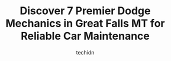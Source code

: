 ---
layout: ampstory
image: https://images.unsplash.com/photo-1617498115500-a71a00d2f6c3?ixlib=rb-4.0.3&ixid=MnwxMjA3fDB8MHxwaG90by1wYWdlfHx8fGVufDB8fHx8&auto=format&fit=crop&w=640&h=853&q=80
author: techidn
featured: false
description: When it comes to finding reliable automotive experts in Great Falls MT, USA, look no further than the 7 best Dodge Mechanic in the area. With their exceptional skills and dedication to provi
title: Discover 7 Premier Dodge Mechanics in Great Falls MT for Reliable Car Maintenance
cover:
   title: Discover 7 Premier Dodge Mechanics in Great Falls MT for Reliable Car Maintenance
   subtitle: Rickpate
   background: https://images.unsplash.com/photo-1617498115500-a71a00d2f6c3?ixlib=rb-4.0.3&ixid=MnwxMjA3fDB8MHxwaG90by1wYWdlfHx8fGVufDB8fHx8&auto=format&fit=crop&w=640&h=853&q=80

pages: 
 - layout: thirds
   top: <h1>#1 Mr. Tune Up</h1>
   bottom: "<p>Was able to get me Scheduled within a week of me calling. I dropped my car off the previous night and by 10 am the next day had a quote listed out of everything that my c</p>"
   background: https://www.knot35.com/toplist/wp-content/uploads/2023/06/best-dodge-mechanic-1-in-great-falls-mt-1685841049.jpeg
   backgroundblur: true
 - layout: thirds
   top: <h1>#2 Carls Autocare & Towing</h1>
   bottom: "<p>2300 10th Ave S, Great Falls, MT 59405, United States</p>"
   background: https://www.knot35.com/toplist/wp-content/uploads/2023/06/best-dodge-mechanic-2-in-great-falls-mt-1685841050.jpeg
   cta:
      link: https://www.knot35.com/toplist/discover-7-premier-dodge-mechanics-in-great-falls-mt-for-reliable-car-maintenance/
      text: Discover 7 Premier Dodge Mechanics in Great Falls MT for Reliable Car Maintenance
 - layout: thirds
   top: <h1>#3 15th Street Service Center</h1>
   bottom: "<p>1501 10th Ave S, Great Falls, MT 59405, United States</p>"
   background: https://www.knot35.com/toplist/wp-content/uploads/2023/06/best-dodge-mechanic-3-in-great-falls-mt-1685841050.jpeg
   cta:
      link: https://www.knot35.com/toplist/discover-7-premier-dodge-mechanics-in-great-falls-mt-for-reliable-car-maintenance/
      text: Discover 7 Premier Dodge Mechanics in Great Falls MT for Reliable Car Maintenance
 - layout: thirds
   top: <h1>#4 Fritzs Auto Repair</h1>
   bottom: "<p>523 2nd Ave S, Great Falls, MT 59405, United States</p>"
   background: https://images.unsplash.com/photo-1599422314077-f4dfdaa4cd09?ixlib=rb-4.0.3&ixid=MnwxMjA3fDB8MHxwaG90by1wYWdlfHx8fGVufDB8fHx8&auto=format&fit=crop&w=640&h=853&q=80
   cta:
      link: https://www.knot35.com/toplist/discover-7-premier-dodge-mechanics-in-great-falls-mt-for-reliable-car-maintenance/
      text: Discover 7 Premier Dodge Mechanics in Great Falls MT for Reliable Car Maintenance
 - layout: thirds
   top: <h1>#5 Gear Grabbers Garage</h1>
   bottom: "<p>308 2nd Ave S, Great Falls, MT 59405, United States</p>"
   background: https://images.unsplash.com/photo-1552083974-186346191183?ixlib=rb-4.0.3&ixid=MnwxMjA3fDB8MHxwaG90by1wYWdlfHx8fGVufDB8fHx8&auto=format&fit=crop&w=640&h=853&q=80
   cta:
      link: https://www.knot35.com/toplist/discover-7-premier-dodge-mechanics-in-great-falls-mt-for-reliable-car-maintenance/
      text: Discover 7 Premier Dodge Mechanics in Great Falls MT for Reliable Car Maintenance
 - layout: thirds
   top: <h1>#6 Hughs Diesel & Auto Repair</h1>
   bottom: "<p>19 60th St N, Great Falls, MT 59405, United States</p>"
   background: https://images.unsplash.com/photo-1618556658017-fd9c732d1360?ixlib=rb-4.0.3&ixid=MnwxMjA3fDB8MHxwaG90by1wYWdlfHx8fGVufDB8fHx8&auto=format&fit=crop&w=640&h=853&q=80
   cta:
      link: https://www.knot35.com/toplist/discover-7-premier-dodge-mechanics-in-great-falls-mt-for-reliable-car-maintenance/
      text: Discover 7 Premier Dodge Mechanics in Great Falls MT for Reliable Car Maintenance
 - layout: thirds
   top: <h1>#7 High Tech Automotive</h1>
   bottom: "<p>2324 10th Ave S, Great Falls, MT 59405, United States</p>"
   background: https://images.unsplash.com/photo-1574169208507-84376144848b?ixlib=rb-4.0.3&ixid=MnwxMjA3fDB8MHxwaG90by1wYWdlfHx8fGVufDB8fHx8&auto=format&fit=crop&w=640&h=853&q=80
   cta:
      link: https://www.knot35.com/toplist/discover-7-premier-dodge-mechanics-in-great-falls-mt-for-reliable-car-maintenance/
      text: Discover 7 Premier Dodge Mechanics in Great Falls MT for Reliable Car Maintenance
 - layout: thirds
   middle: Continue reading...
   background: https://images.unsplash.com/photo-1591393223703-56fe1347ac62?ixlib=rb-4.0.3&ixid=MnwxMjA3fDB8MHxwaG90by1wYWdlfHx8fGVufDB8fHx8&auto=format&fit=crop&w=640&h=853&q=80
   cta:
      link: https://www.knot35.com/toplist/discover-7-premier-dodge-mechanics-in-great-falls-mt-for-reliable-car-maintenance/
      text: Discover 7 Premier Dodge Mechanics in Great Falls MT for Reliable Car Maintenance
      
---